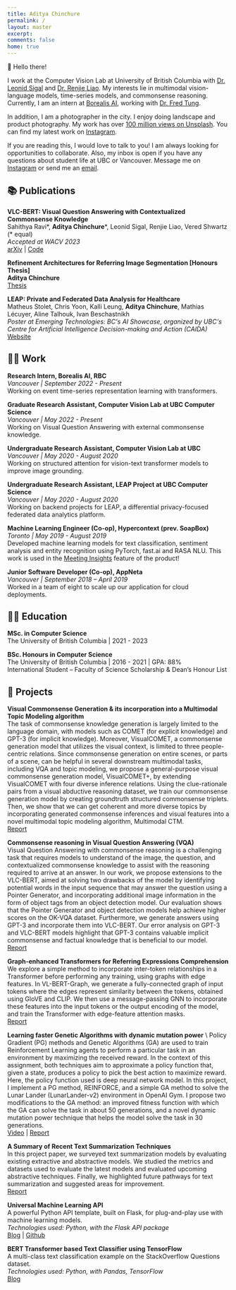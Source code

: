 ```yaml
---
title: Aditya Chinchure
permalink: /
layout: master
excerpt: 
comments: false
home: true
---
```


👋 Hello there! 

I work at the Computer Vision Lab at University of British Columbia with [Dr. Leonid Sigal](https://www.cs.ubc.ca/~lsigal/index.html) and [Dr. Renjie Liao](https://lrjconan.github.io). My interests lie in multimodal vision-language models, time-series models, and commonsense reasoning. Currently, I am an intern at [Borealis AI](https://www.borealisai.com), working with [Dr. Fred Tung](https://www.borealisai.com/team-member/fred-tung/).

In addition, I am a photographer in the city. I enjoy doing landscape and product photography. My work has over [100 million views on Unsplash](https://unsplash.com/@adityachinchure). You can find my latest work on [Instagram](https://www.instagram.com/aditya.chinchure/).

If you are reading this, I would love to talk to you! I am always looking for opportunities to collaborate. Also, my inbox is open if you have any questions about student life at UBC or Vancouver. Message me on [Instagram](https://www.instagram.com/aditya.chinchure/) or send me an [email](mailto:aditya.chinchure+web@gmail.com).

## 📚 Publications

**VLC-BERT: Visual Question Answering with Contextualized Commonsense Knowledge** \
Sahithya Ravi\*, **Aditya Chinchure**\*, Leonid Sigal, Renjie Liao, Vered Shwartz (\* equal) \
_Accepted at WACV 2023_ \
[arXiv](https://arxiv.org/abs/2210.13626) | [Code](https://github.com/aditya10/VLC-BERT)

**Refinement Architectures for Referring Image Segmentation [Honours Thesis]** \
**Aditya Chinchure** \
[Thesis](https://drive.google.com/file/d/1cU3ysSpXoYRvUslg4RIENoS7O3-lV0sb/view?usp=sharing)

**LEAP: Private and Federated Data Analysis for Healthcare** \
Matheus Stolet, Chris Yoon, Kalli Leung, **Aditya Chinchure**, Mathias Lécuyer, Aline Talhouk, Ivan Beschastnikh \
_Poster at Emerging Technologies: BC's AI Showcase, organized by UBC's Centre for Artificial Intelligence Decision-making and Action (CAIDA)_ \
[Website](https://leap-project.github.io)

## 👨‍💻 Work

**Research Intern, Borealis AI, RBC** \
_Vancouver | September 2022 - Present_ \
Working on event time-series representation learning with transformers.

**Graduate Research Assistant, Computer Vision Lab at UBC Computer Science** \
_Vancouver | May 2022 - Present_ \
Working on Visual Question Answering with external commonsense knowledge.

**Undergraduate Research Assistant, Computer Vision Lab at UBC** \
_Vancouver | May 2020 - August 2020_ \
Working on structured attention for vision-text transformer models to improve image grounding.

**Undergraduate Research Assistant, LEAP Project at UBC Computer Science** \
_Vancouver | May 2020 - August 2020_ \
Working on backend projects for LEAP, a differential privacy-focused federated data analytics platform.

**Machine Learning Engineer (Co-op), Hypercontext (prev. SoapBox)** \
_Toronto | May 2019 - August 2019_ \
Developed machine learning models for text classification, sentiment analysis and entity recognition using PyTorch, fast.ai and RASA NLU. This work is used in the [Meeting Insights](https://hypercontext.com/features/meeting-insights) feature of the product!

**Junior Software Developer (Co-op), AppNeta** \
_Vancouver | September 2018 – April 2019_ \
Worked in a team of eight to scale up our application for cloud deployments. 

## 👨‍🎓 Education

**MSc. in Computer Science** \
The University of British Columbia |
2021 - 2023

**BSc. Honours in Computer Science** \
The University of British Columbia | 
2016 - 2021 |  GPA: 88% \
International Student – Faculty of Science Scholarship & Dean’s Honour List

## 🎳 Projects

**Visual Commonsense Generation & its incorporation into a Multimodal Topic Modeling algorithm** \
The task of commonsense knowledge generation is largely limited to the language domain, with models such as COMET (for explicit knowledge) and GPT-3 (for implicit knowledge). Moreover, VisualCOMET, a commonsense generation model that utilizes the visual context, is limited to three people-centric relations. Since commonsense generation on entire scenes, or parts of a scene, can be helpful in several downstream multimodal tasks, including VQA and topic modeling, we propose a general-purpose visual commonsense generation model, VisualCOMET+, by extending VisualCOMET with four diverse inference relations. Using the clue-rationale pairs from a visual abductive reasoning dataset, we train our commonsense generation model by creating groundtruth structured commonsense triplets. Then, we show that we can get coherent and more diverse topics by incorporating generated commonsense inferences and visual features into a novel multimodal topic modeling algorithm, Multimodal CTM. \
[Report](https://drive.google.com/file/d/1_HxrSJzDZKj1uDm7irCx3_9KnXlT7My-/view?usp=sharing)

**Commonsense reasoning in Visual Question Answering (VQA)** \
Visual Question Answering with commonsense reasoning is a challenging task that requires models to understand of the image, the question, and contextualized commonsense knowledge to assist with the reasoning required to arrive at an answer. In our work, we propose extensions to the VLC-BERT, aimed at solving two drawbacks of the model by identifying potential words in the input sequence that may answer the question using a Pointer Generator, and incorporating additional image information in the form of object tags from an object detection model. Our evaluation shows that the Pointer Generator and object detection models help achieve higher scores on the OK-VQA dataset. Furthermore, we generate answers using GPT-3 and incorporate them into VLC-BERT. Our error analysis on GPT-3 and VLC-BERT models highlight that GPT-3 contains valuable implicit commonsense and factual knowledge that is beneficial to our model. \
[Report](https://drive.google.com/file/d/1eH1TtFI5QLS78mf7wWRcrUyZO6T3_N0a/view?usp=sharing)

**Graph-enhanced Transformers for Referring Expressions Comprehension** \
We explore a simple method to incorporate inter-token relationships in a Transformer before performing any training, using graphs with edge features. In VL-BERT-Graph, we generate a fully-connected graph of input tokens where the edges represent similarity between the tokens, obtained using GloVE and CLIP. We then use a message-passing GNN to incorporate these features into the input tokens or the output encoding of the model, and train the Transformer with edge-feature attention masks. \
[Report](https://lrjconan.github.io/DL-structures/assets/sample_reports_2021/report_05.pdf)

**Learning faster Genetic Algorithms with dynamic mutation power** \ 
Policy Gradient (PG) methods and Genetic Algorithms (GA) are used to train Reinforcement Learning agents to perform a particular task in an environment by maximizing the received reward. In the context of this assignment, both techniques aim to approximate a policy function that, given a state, produces a policy to pick the best action to maximize reward. Here, the policy function used is deep neural network model. In this project, I implement a PG method, REINFORCE, and a simple GA method to solve the Lunar Lander (LunarLander-v2) environment in OpenAI Gym. I propose two modifications to the GA method: an improved fitness function with which the GA can solve the task in about 50 generations, and a novel dynamic mutation power technique that helps the model solve the task in 30 generations. \
[Video](https://youtu.be/BmMubRYbuQM) | [Report](https://drive.google.com/file/d/1bsnn7sfDrHZSZhAxYsIKkBmPxyytd4Xk/view?usp=sharing)

**A Summary of Recent Text Summarization Techniques** \
In this project paper, we surveyed text summarization models by evaluating existing extractive and abstractive models. We studied the metrics and datasets used to evaluate the latest models and evaluated upcoming abstractive techniques. Finally, we highlighted future pathways for text summarization and suggested areas for improvement. \
[Report](https://drive.google.com/file/d/1ayX-OSNrvvJsNsnVA_16JzFIVmI0NnoB/view)

**Universal Machine Learning API** \
A powerful Python API template, built on Flask, for plug-and-play use with machine learning models. \
_Technologies used: Python, with the Flask API package_ \
[Blog](https://medium.com/technonerds/a-production-grade-machine-learning-api-using-flask-gunicorn-nginx-and-docker-part-1-49927238befb) | [Github](https://github.com/aditya10/flask-ml-api)

**BERT Transformer based Text Classifier using TensorFlow** \
A multi-class text classification example on the StackOverflow Questions dataset. \
_Technologies used: Python, with Pandas, TensorFlow_ \
[Blog](https://medium.com/technonerds/using-fastais-ulmfit-to-make-a-state-of-the-art-multi-label-text-classifier-bf54e2943e83)